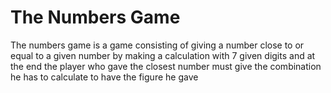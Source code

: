 # The Numbers Game 
 The numbers game is a game consisting of giving a number close to or equal to a given number by making a calculation with 7 given digits and at the end the player who gave the closest number must give the combination he has to calculate to have the figure he gave
